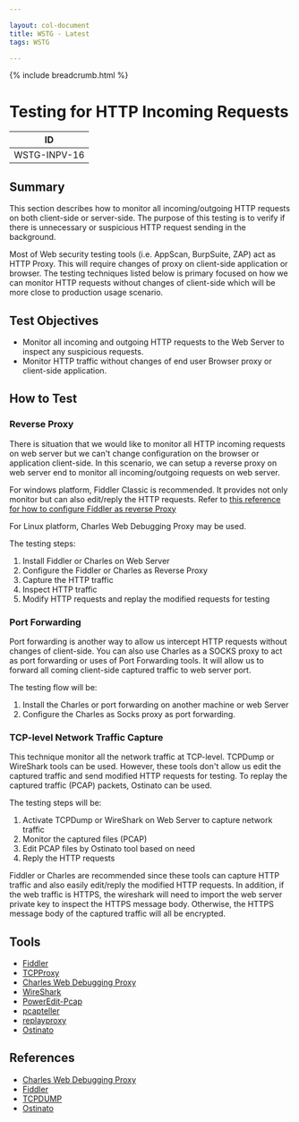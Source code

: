 ```yaml
---

layout: col-document
title: WSTG - Latest
tags: WSTG

---
```


{% include breadcrumb.html %}
# Testing for HTTP Incoming Requests

|ID          |
|------------|
|WSTG-INPV-16|

## Summary

This section describes how to monitor all incoming/outgoing HTTP requests on both client-side or server-side. The purpose of this testing is to verify if there is unnecessary or suspicious HTTP request sending in the background.

Most of Web security testing tools (i.e. AppScan, BurpSuite, ZAP) act as HTTP Proxy. This will require changes of proxy on client-side application or browser. The testing techniques listed below is primary focused on how we can monitor HTTP requests without changes of client-side which will be more close to production usage scenario.

## Test Objectives

- Monitor all incoming and outgoing HTTP requests to the Web Server to inspect any suspicious requests.
- Monitor HTTP traffic without changes of end user Browser proxy or client-side application.

## How to Test

### Reverse Proxy

There is situation that we would like to monitor all HTTP incoming requests on web server but we can't change configuration on the browser or application client-side. In this scenario, we can setup a reverse proxy on web server end to monitor all incoming/outgoing requests on web server.

For windows platform, Fiddler Classic is recommended. It provides not only monitor but can also edit/reply the HTTP requests. Refer to [this reference for how to configure Fiddler as reverse Proxy](https://docs.telerik.com/fiddler/configure-fiddler/tasks/usefiddlerasreverseproxy)

For Linux platform, Charles Web Debugging Proxy may be used.

The testing steps:

1. Install Fiddler or Charles on Web Server
2. Configure the Fiddler or Charles as Reverse Proxy
3. Capture the HTTP traffic
4. Inspect HTTP traffic
5. Modify HTTP requests and replay the modified requests for testing

### Port Forwarding

Port forwarding is another way to allow us intercept HTTP requests without changes of client-side. You can also use Charles as a SOCKS proxy to act as port forwarding or uses of Port Forwarding tools. It will allow us to forward all coming client-side captured traffic to web server port.

The testing flow will be:

1. Install the Charles or port forwarding on another machine or web Server
2. Configure the Charles as Socks proxy as port forwarding.

### TCP-level Network Traffic Capture

This technique monitor all the network traffic at TCP-level. TCPDump or WireShark tools can be used. However, these tools don't allow us edit the captured traffic and send modified HTTP requests for testing. To replay the captured traffic (PCAP) packets, Ostinato can be used.

The testing steps will be:

1. Activate TCPDump or WireShark on Web Server to capture network traffic
2. Monitor the captured files (PCAP)
3. Edit PCAP files by Ostinato tool based on need
4. Reply the HTTP requests

Fiddler or Charles are recommended since these tools can capture HTTP traffic and also easily edit/reply the modified HTTP requests. In addition, if the web traffic is HTTPS, the wireshark will need to import the web server private key to inspect the HTTPS message body. Otherwise, the HTTPS message body of the captured traffic will all be encrypted.

## Tools

- [Fiddler](https://www.telerik.com/fiddler/)
- [TCPProxy](https://grinder.sourceforge.net/g3/tcpproxy.html)
- [Charles Web Debugging Proxy](https://www.charlesproxy.com/)
- [WireShark](https://www.wireshark.org/)
- [PowerEdit-Pcap](https://sourceforge.net/projects/powereditpcap/)
- [pcapteller](https://github.com/BlackArch/pcapteller)
- [replayproxy](https://github.com/sparrowt/replayproxy)
- [Ostinato](https://ostinato.org/)

## References

- [Charles Web Debugging Proxy](https://www.charlesproxy.com/)
- [Fiddler](https://www.telerik.com/fiddler/)
- [TCPDUMP](https://www.tcpdump.org/)
- [Ostinato](https://ostinato.org/)
